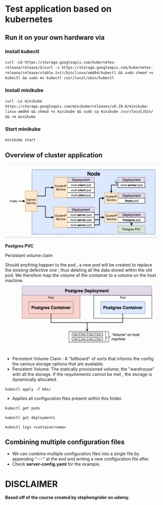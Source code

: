 # Test application based on kubernetes

## Run it on your own hardware via
### Install kubectl
`curl -LO https://storage.googleapis.com/kubernetes-release/release/$(curl -s https://storage.googleapis.com/kubernetes-release/release/stable.txt)/bin/linux/amd64/kubectl && sudo chmod +x kubectl && sudo mv kubectl /usr/local/sbin/kubectl`

### Install minikube
`curl -Lo minikube https://storage.googleapis.com/minikube/releases/v0.29.0/minikube-linux-amd64 && chmod +x minikube && sudo cp minikube /usr/local/bin/ && rm minikube`

### Start minikube
`minikube start`

## Overview of cluster application

![Workflow Diagram](https://github.com/MuzammilM/Docker-Kubernetes-Overview/blob/master/Kubernetes/k8s/Workflow.PNG)


**Postgres PVC**

Persistant volume claim

Should anything happen to the pod , a new pod will be created to replace the existing defective one ; thus deleting all the data stored within the old pod. We therefore map the volume of the container to a volume on the host machine.
![PVC diagram](https://github.com/MuzammilM/Docker-Kubernetes-Overview/blob/master/Kubernetes/k8s/PostgresPVC.PNG)

* Persistent Volume Claim : A "billboard" of sorts that informs the config the various storage options that are available.
* Persistent Volume: The statically provisioned volume; the "warehouse" with all the storage. If the requirements cannot be met , the storage is dynamically allocated.


`kubectl apply -f k8s/`

* Applies all configuration files present within this folder.

`kubectl get pods`

`kubectl get deployments`

`kubectl logs <containername>`

## Combining multiple configuration files
* We can combine multiple configuration files into a single file by appending "---" at the end and writing a new configuration file after.
* Check **server-config.yaml** for the example.


# DISCLAIMER
**Based off of the course created by stephengrider on udemy.**
